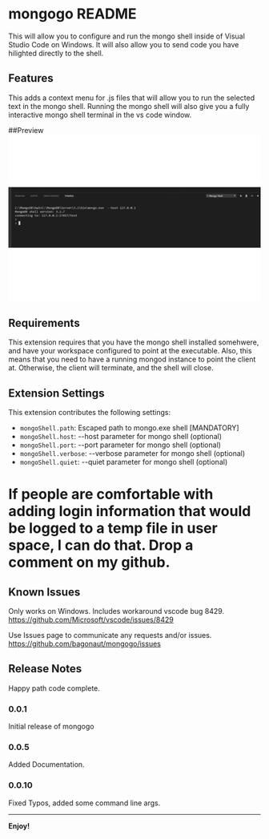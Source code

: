 # mongogo README

This will allow you to configure and run the mongo shell inside of Visual Studio Code on Windows. It will also allow you to send code you have hilighted directly to the shell.

## Features

This adds a context menu for .js files that will allow you to run the selected text in the mongo shell. Running the mongo shell will also give you a fully interactive mongo shell terminal in the vs code window.

##Preview
![MongoGoPreview](https://raw.githubusercontent.com/bagonaut/mongogo/master/images/mongogo.gif)

## Requirements

This extension requires that you have the mongo shell installed somehwere, and have your workspace configured to point at the executable. Also, this means that you need to have a running mongod instance to point the client at. Otherwise, the client will terminate, and the shell will close.

## Extension Settings


This extension contributes the following settings:

* `mongoShell.path`: Escaped path to mongo.exe shell [MANDATORY]
* `mongoShell.host`: --host parameter for mongo shell (optional)
* `mongoShell.port`: --port parameter for mongo shell (optional)
* `mongoShell.verbose`: --verbose parameter for mongo shell (optional)
* `mongoShell.quiet`: --quiet parameter for mongo shell (optional)

# If people are comfortable with adding login information that would be logged to a temp file in user space, I can do that. Drop a comment on my github.

## Known Issues

Only works on Windows. Includes workaround vscode bug 8429. https://github.com/Microsoft/vscode/issues/8429

Use Issues page to communicate any requests and/or issues.
https://github.com/bagonaut/mongogo/issues 

## Release Notes

Happy path code complete. 

### 0.0.1

Initial release of mongogo

### 0.0.5

Added Documentation.

### 0.0.10
Fixed Typos, added some command line args.

-----------------------------------------------------------------------------------------------------------



**Enjoy!**
